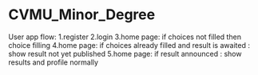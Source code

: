 # CVMU_Minor_Degree
User app flow: 
1.register 
2.login 
3.home page: if choices not filled then choice filling
4.home page: if choices already filled and result is awaited : show result not yet published
5.home page: if result announced : show results and profile normally
